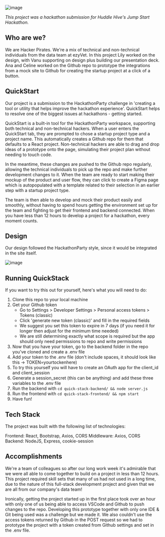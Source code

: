 ![image](https://github.com/user-attachments/assets/4f87ea77-a0b3-4706-b304-f2249655f4b4)

*This project was a hackathon submission for Huddle Hive's Jump Start Hackathon.*

## Who are we?

We are Hacker Pirates. We're a mix of technical and non-technical individuals from the data team at ezyVet. In this project Lily worked on the design, with Vanu supporting on design plus building our presentation deck. Ana and Celine worked on the Github repo to prototype the integrations from a mock site to Github for creating the startup project at a click of a button.

## QuickStart

Our project is a submission to the HackathonParty challenge in 'creating a tool or utility that helps improve the hackathon experience'. QuickStart helps to resolve one of the biggest issues at hackathons - getting started.

QuickStart is a built-in tool for the HackathonParty workspace, supporting both technical and non-technical hackers. When a user enters the QuickStart tab, they are prompted to chose a startup project type and a project name. This automatically creates a Github repo for them that defaults to a React project. Non-technical hackers are able to drag and drop ideas of a prototype onto the page, simulating their project plan without needing to touch code. 

In the meantime, these changes are pushed to the Github repo regularly, allowing the technical individuals to pick up the repo and make further development changes to it. When the team are ready to start making their mockup of the product and user flow, they can click to create a Figma page which is autopopulated with a template related to their selection in an earlier step with a startup project type. 

The team is then able to develop and mock their product easily and smoothly, without having to spend hours getting the environment set up for the team and fighting to get their frontend and backend connected. When you have less than 12 hours to develop a project for a hackathon, every moment counts.

## Design

Our design followed the HackathonParty style, since it would be integrated in the site itself.

![image](https://github.com/user-attachments/assets/bdf530fe-45aa-498a-a99c-f4a01383bf27)

## Running QuickStack

If you want to try this out for yourself, here's what you will need to do:

1. Clone this repo to your local machine
2. Get your Github token
     - Go to Settings > Developer Settings > Personal access tokens > Tokens (classic)
     - Click 'generate new token (classic)' and fill in the required fields
     - We suggest you set this token to expire in 7 days (if you need it for longer then adjust for the minimum time needed)
     - We are still determining exactly what scope is required but the app should only need permissions to repo and write permissions
3. Now that you have your token, go to the backend folder in the repo you've cloned and create a .env file
4. Add your token to the .env file (don't include spaces, it should look like this -> TOKEN=yourtockenhere)
5. To try this yourself you will have to create an OAuth app for the client_id and client_session
6. Generate a session_secret (this can be anything) and add these three variables to the .env file
7. Run the backend with `cd quick-stack-backend/ && node server.js`
8. Run the frontend with `cd quick-stack-frontend/ && npm start`
9. Have fun!

## Tech Stack

The project was built with the following list of technologies:

Frontend: React, Bootstrap, Axios, CORS
Middleware: Axios, CORS
Backend: NodeJS, Express, cookie-session

## Accomplishments

We're a team of colleagues so after our long work week it's admirable that we were all able to come together to build on a project in less than 12 hours. This project required skill sets that many of us had not used in a long time, due to the nature of this full-stack development project and given that we are all from our company's data team!

Ironically, getting the project started up in the first place took over an hour with only one of us being able to access VSCode and Github to push changes to the repo. Developing this prototype together with only one IDE & Git being used was a challenge but we made it. We also couldn't use the access tokens returned by Github in the POST request so we had to prototype the project with a token created from Github settings and set in the .env file.
